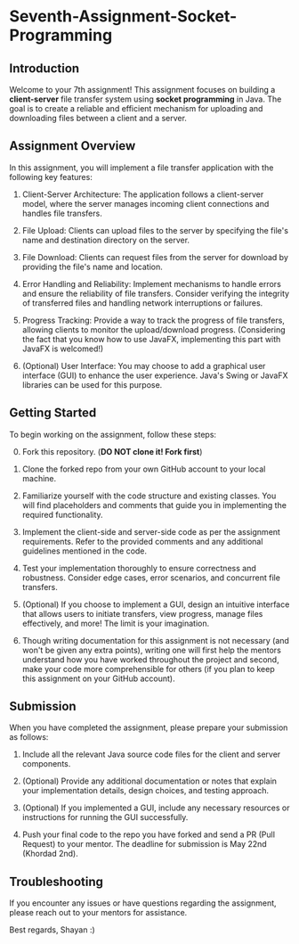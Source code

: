 # Seventh-Assignment-Socket-Programming

## Introduction
Welcome to your 7th assignment! This assignment focuses on building a **client-server** file transfer system using **socket programming** in Java. The goal is to create a reliable and efficient mechanism for uploading and downloading files between a client and a server.

## Assignment Overview
In this assignment, you will implement a file transfer application with the following key features:

1. Client-Server Architecture: The application follows a client-server model, where the server manages incoming client connections and handles file transfers.

2. File Upload: Clients can upload files to the server by specifying the file's name and destination directory on the server.

3. File Download: Clients can request files from the server for download by providing the file's name and location.

4. Error Handling and Reliability: Implement mechanisms to handle errors and ensure the reliability of file transfers. Consider verifying the integrity of transferred files and handling network interruptions or failures.

5. Progress Tracking: Provide a way to track the progress of file transfers, allowing clients to monitor the upload/download progress. (Considering the fact that you know how to use JavaFX, implementing this part with JavaFX is welcomed!)

6. (Optional) User Interface: You may choose to add a graphical user interface (GUI) to enhance the user experience. Java's Swing or JavaFX libraries can be used for this purpose.

## Getting Started
To begin working on the assignment, follow these steps:

0. Fork this repository. (**DO NOT clone it! Fork first**)

1. Clone the forked repo from your own GitHub account to your local machine.

2. Familiarize yourself with the code structure and existing classes. You will find placeholders and comments that guide you in implementing the required functionality.

3. Implement the client-side and server-side code as per the assignment requirements. Refer to the provided comments and any additional guidelines mentioned in the code.

4. Test your implementation thoroughly to ensure correctness and robustness. Consider edge cases, error scenarios, and concurrent file transfers.

6. (Optional) If you choose to implement a GUI, design an intuitive interface that allows users to initiate transfers, view progress, manage files effectively, and more! The limit is your imagination.

7. Though writing documentation for this assignment is not necessary (and won't be given any extra points), writing one will first help the mentors understand how you have worked throughout the project and second, make your code more comprehensible for others (if you plan to keep this assignment on your GitHub account).

## Submission
When you have completed the assignment, please prepare your submission as follows:

1. Include all the relevant Java source code files for the client and server components.

2. (Optional) Provide any additional documentation or notes that explain your implementation details, design choices, and testing approach.

3. (Optional) If you implemented a GUI, include any necessary resources or instructions for running the GUI successfully.

4. Push your final code to the repo you have forked and send a PR (Pull Request) to your mentor. The deadline for submission is May 22nd (Khordad 2nd).

## Troubleshooting
If you encounter any issues or have questions regarding the assignment, please reach out to your mentors for assistance.

Best regards,
Shayan :)